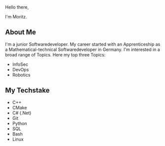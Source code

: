 Hello there,

I'm Moritz. 

## About Me
I'm a junior Softwaredeveloper. My career started with an Apprenticeship as a Mathematical-technical Softwaredeveloper in Germany.
I'm interested in a broad range of Topics. 
Here my top three Topics:

* InfoSec
* DevOps
* Robotics

## My Techstake
* C++
* CMake
* C# (.Net)
* Git
* Python
* SQL
* Bash
* Linux
